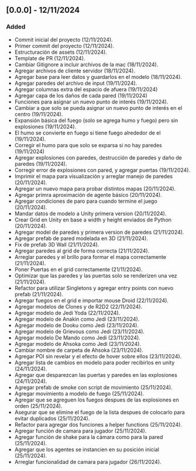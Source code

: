 ## [0.0.0] - 12/11/2024

### Added 

- Commit inicial del proyecto (12/11/2024).
- Primer commit del proyecto (12/11/2024).
- Estructuración de assets (12/11/2024).
- Template de PR (12/11/2024).
- Cambiar Gitignore a incluir archivos de la mac (18/11/2024).
- Agregar archivos de cliente servidor (18/11/2024).
- Agregar base para leer datos y guardarlos en el modelo (18/11/2024).
- Agregar paredes del archivo de input (19/11/2024).
- Agregar columnas extra del espacio de afuera (19/11/2024)
- Agregar capa de los daños de cada pared (19/11/2024)
- Funciones para asignar un nuevo punto de interés (19/11/2024).
- Cambiar a que solo se pueda asignar un nuevo punto de interés en el centro (19/11/2024).
- Expansión básica del fuego (solo se agrega humo y fuego) pero sin explosiones (19/11/2024).
- El humo se convierte en fuego si tiene fuego alrededor de el (19/11/2024).
- Corregir el humo para que solo se exparsa si no hay paredes (19/11/2024)
- Agregar explosiones con paredes, destrucción de paredes y daño de paredes (19/11/2024).
- Corregir error de explosiones con pared, y agregar puertas (19/11/2024).
- Imprimir el mapa para visualización y arreglar manejo de paredes (20/11/2024).
- Agregar un nuevo mapa para probar distintos mapas (20/11/2024).
- Agregar primra aproximación de agente básico (20/11/2024).
- Agregar condiciones de paro para cuando termine el juego (20/11/2024).
- Mandar datos de modelo a Unity primera version (20/11/2024).
- Crear Grid en Unity en base a width y height enviados de Python (20/11/2024).
- Agregar model de paredes y primera version de paredes (21/11/2024).
- Agregar prefab de pared modelada en 3D (21/11/2024).
- Fix de prefab 3D Wall (21/11/2024).
- Agregar paredes al grid de forma correcta (21/11/2024).
- Arreglar paredes y el brillo para formar el mapa correctamente (21/11/2024).
- Poner Puertas en el grid correctamente (21/11/2024).
- Optimizar que las paredes y las puertas solo se renderizen una vez (21/11/2024).
- Refactor para utilizar Singletons y agregar entry points con nuevo prefab (21/11/2024).
- Agregar fuegos en el grid e importar mouse Droid (22/11/2024).
- Agregar modelos de Clones y de R2D2 (22/11/2024).
- Agregar modelo de Jedi Yoda (22/11/2024).
- Agregar modelo de Anakin como Jedi (23/11/2024).
- Agregar modelo de Dooku como Jedi (23/11/2024).
- Agregar modelo de Grievous como Jedi (23/11/2024).
- Agregar modelo De Mando como Jedi (23/11/2024).
- Agregar modelo de Ahsoka como Jedi (23/11/2024).
- Cambiar nombre de carpeta de Ahsoka (23/11/2024).
- Agregar POI sin revelar y el efecto de hover sobre ellos (23/11/2024).
- Agregar lista de cambios en modelo para poder recibirlos en unity (24/11/2024).
- Agregar que desparezcan las puertas y paredes en las explosiones (24/11/2024).
- Agregar prefab de smoke con script de movimiento (25/11/2024).
- Agregar movimiento a modelo de fuego (25/11/2024).
- Agregar que se agreguen los fuegos despues de las explosiones en orden (25/11/2024).
- Asegurar que se elimine el fuego de la lista despues de colocarlo para evitar duplicados (25/11/2024).
- Refactor para agregar dos funciones a helper functions (25/11/2024).
- Agregar función de camara para jugador (25/11/2024).
- Agregar función de shake para la cámara como para la pared (25/11/2024).
- Agregar que los agentes se instancien en su posición inicial (25/11/2024).
- Arreglar funcionalidad de camara para jugador (26/11/2024).